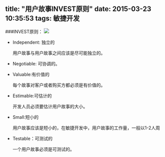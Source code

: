 title: "用户故事INVEST原则"
date: 2015-03-23 10:35:53
tags: 敏捷开发
---
###INVEST原则：
![](file:///Users/fgcui/pic.png)

- Independent: 独立的

    用户故事与用户故事之间应该是尽可能独立的。

- Negotiable: 可协调的。

- Valuable:有价值的

    每个故事对客户或者购买方都必须是有价值的。


- Estimable:可估计的

  开发人员必须要估计用户故事的大小。

- Small:短小的

  用户故事应该是短小的，在敏捷开发中，用户故事的工作量，一般以1-2人周

- Testable：可测试的

  一个用户故事必须是可测试的。
